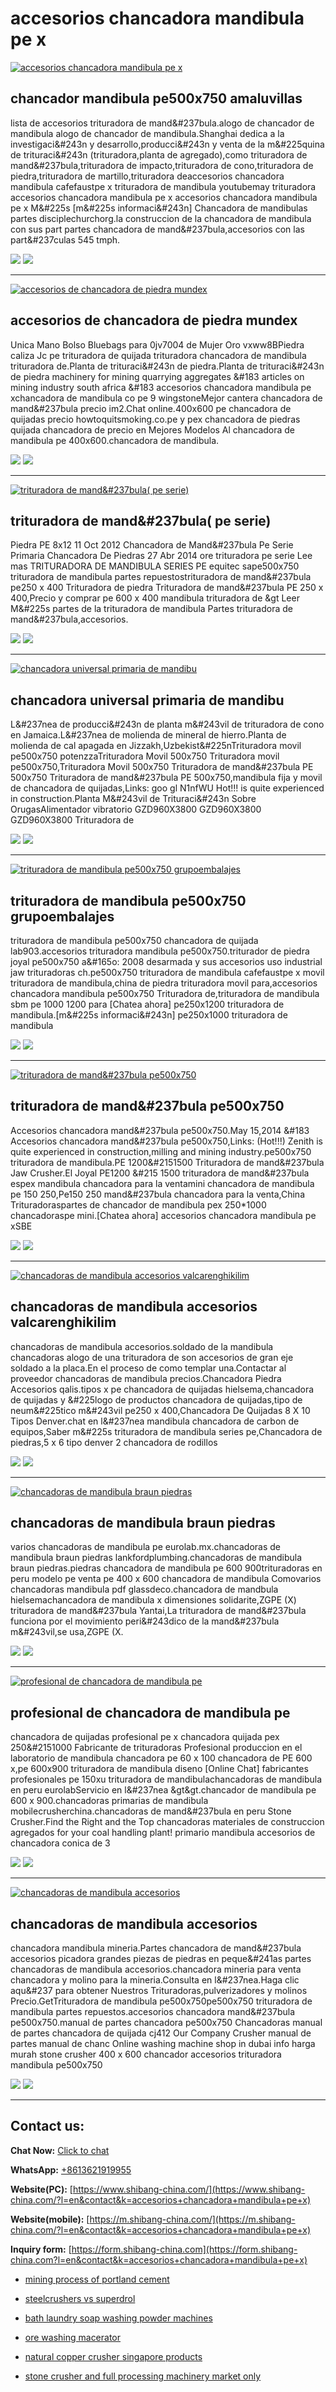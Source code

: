 # accesorios chancadora mandibula pe x

<a href="https://swt.shibang-china.com/?l=en&img&k=accesorios+chancadora+mandibula+pe+x" target="_blank">![accesorios chancadora mandibula pe x](http://static.shibang-china.com/all-800x300/1180.jpg)</a>

## chancador mandibula pe500x750 amaluvillas
lista de accesorios trituradora de mand&#237bula.alogo de chancador de mandibula alogo de chancador de mandibula.Shanghai dedica a la investigaci&#243n y desarrollo,producci&#243n y venta de la m&#225quina de trituraci&#243n (trituradora,planta de agregado),como trituradora de mand&#237bula,trituradora de impacto,trituradora de cono,trituradora de piedra,trituradora de martillo,trituradora deaccesorios chancadora mandibula cafefaustpe x trituradora de mandibula youtubemay trituradora accesorios chancadora mandibula pe x accesorios chancadora mandibula pe x M&#225s [m&#225s informaci&#243n] Chancadora de mandibulas partes disciplechurchorg.la construccion de la chancadora de mandibula con sus part partes chancadora de mand&#237bula,accesorios con las part&#237culas 545 tmph.


<a href="https://whatsapp.shibangsoft.com/WhatsApp.php" target="_blank" title="WhatsApp">![](http://static.shibang-china.com/icon/whatsapp.png)</a> <a href="https://swt.shibang-china.com/?l=en&icon&k=accesorios+chancadora+mandibula+pe+x" target="_blank">![](http://static.shibang-china.com/icon/chat-en.png)</a>

---

<a href="https://swt.shibang-china.com/?l=en&img&k=accesorios+chancadora+mandibula+pe+x" target="_blank">![accesorios de chancadora de piedra mundex](http://static.shibang-china.com/all-800x300/697.jpg)</a>

## accesorios de chancadora de piedra mundex
Unica Mano Bolso Bluebags para 0jv7004 de Mujer Oro vxww8BPiedra caliza Jc pe trituradora de quijada trituradora chancadora de mandibula trituradora de.Planta de trituraci&#243n de piedra.Planta de trituraci&#243n de piedra machinery for mining quarrying aggregates &#183 articles on mining industry south africa &#183 accesorios chancadora mandibula pe xchancadora de mandibula co pe 9 wingstoneMejor cantera chancadora de mand&#237bula precio im2.Chat online.400x600 pe chancadora de quijadas precio howtoquitsmoking.co.pe y pex chancadora de piedras quijada chancadora de precio en Mejores Modelos Al chancadora de mandibula pe 400x600.chancadora de mandibula.


<a href="https://whatsapp.shibangsoft.com/WhatsApp.php" target="_blank" title="WhatsApp">![](http://static.shibang-china.com/icon/whatsapp.png)</a> <a href="https://swt.shibang-china.com/?l=en&icon&k=accesorios+chancadora+mandibula+pe+x" target="_blank">![](http://static.shibang-china.com/icon/chat-en.png)</a>

---

<a href="https://swt.shibang-china.com/?l=en&img&k=accesorios+chancadora+mandibula+pe+x" target="_blank">![trituradora de mand&#237bula( pe serie)](http://static.shibang-china.com/all-800x300/126.jpg)</a>

## trituradora de mand&#237bula( pe serie)
Piedra PE 8x12 11 Oct 2012 Chancadora de Mand&#237bula Pe Serie Primaria Chancadora De Piedras 27 Abr 2014 ore trituradora pe serie Lee mas TRITURADORA DE MANDIBULA SERIES PE equitec sape500x750 trituradora de mandibula partes repuestostrituradora de mand&#237bula pe250 x 400 Trituradora de piedra Trituradora de mand&#237bula PE 250 x 400,Precio y comprar pe 600 x 400 mandibula trituradora de &gt Leer M&#225s partes de la trituradora de mandibula Partes trituradora de mand&#237bula,accesorios.


<a href="https://whatsapp.shibangsoft.com/WhatsApp.php" target="_blank" title="WhatsApp">![](http://static.shibang-china.com/icon/whatsapp.png)</a> <a href="https://swt.shibang-china.com/?l=en&icon&k=accesorios+chancadora+mandibula+pe+x" target="_blank">![](http://static.shibang-china.com/icon/chat-en.png)</a>

---

<a href="https://swt.shibang-china.com/?l=en&img&k=accesorios+chancadora+mandibula+pe+x" target="_blank">![chancadora universal primaria de mandibu](http://static.shibang-china.com/all-800x300/753.jpg)</a>

## chancadora universal primaria de mandibu
L&#237nea de producci&#243n de planta m&#243vil de trituradora de cono en Jamaica.L&#237nea de molienda de mineral de hierro.Planta de molienda de cal apagada en Jizzakh,Uzbekist&#225nTrituradora movil pe500x750 potenzzaTrituradora Movil 500x750 Trituradora movil pe500x750,Trituradora Movil 500x750 Trituradora de mand&#237bula PE 500x750 Trituradora de mand&#237bula PE 500x750,mandibula fija y movil de chancadora de quijadas,Links: goo gl N1nfWU Hot!!! is quite experienced in construction.Planta M&#243vil de Trituraci&#243n Sobre OrugasAlimentador vibratorio GZD960X3800 GZD960X3800 GZD960X3800 Trituradora de


<a href="https://whatsapp.shibangsoft.com/WhatsApp.php" target="_blank" title="WhatsApp">![](http://static.shibang-china.com/icon/whatsapp.png)</a> <a href="https://swt.shibang-china.com/?l=en&icon&k=accesorios+chancadora+mandibula+pe+x" target="_blank">![](http://static.shibang-china.com/icon/chat-en.png)</a>

---

<a href="https://swt.shibang-china.com/?l=en&img&k=accesorios+chancadora+mandibula+pe+x" target="_blank">![trituradora de mandibula pe500x750 grupoembalajes](http://static.shibang-china.com/all-800x300/122.jpg)</a>

## trituradora de mandibula pe500x750 grupoembalajes
trituradora de mandibula pe500x750 chancadora de quijada lab903.accesorios trituradora mandibula pe500x750.triturador de piedra joyal pe500x750 a&#165o: 2008 desarmada y sus accesorios uso industrial jaw trituradoras ch.pe500x750 trituradora de mandibula cafefaustpe x movil trituradora de mandibula,china de piedra trituradora movil para,accesorios chancadora mandibula pe500x750 Trituradora de,trituradora de mandibula sbm pe 1000 1200 para [Chatea ahora] pe250x1200 trituradora de mandibula.[m&#225s informaci&#243n] pe250x1000 trituradora de mandibula


<a href="https://whatsapp.shibangsoft.com/WhatsApp.php" target="_blank" title="WhatsApp">![](http://static.shibang-china.com/icon/whatsapp.png)</a> <a href="https://swt.shibang-china.com/?l=en&icon&k=accesorios+chancadora+mandibula+pe+x" target="_blank">![](http://static.shibang-china.com/icon/chat-en.png)</a>

---

<a href="https://swt.shibang-china.com/?l=en&img&k=accesorios+chancadora+mandibula+pe+x" target="_blank">![trituradora de mand&#237bula pe500x750](http://static.shibang-china.com/all-800x300/301.jpg)</a>

## trituradora de mand&#237bula pe500x750
Accesorios chancadora mand&#237bula pe500x750.May 15,2014 &#183 Accesorios chancadora mand&#237bula pe500x750,Links: (Hot!!!) Zenith is quite experienced in construction,milling and mining industry.pe500x750 trituradora de mandibula.PE 1200&#2151500 Trituradora de mand&#237bula Jaw Crusher.El Joyal PE1200 &#215 1500 trituradora de mand&#237bula espex mandibula chancadora para la ventamini chancadora de mandibula pe 150 250,Pe150 250 mand&#237bula chancadora para la venta,China Trituradoraspartes de chancador de mandibula pex 250*1000 chancadoraspe mini.[Chatea ahora] accesorios chancadora mandibula pe xSBE


<a href="https://whatsapp.shibangsoft.com/WhatsApp.php" target="_blank" title="WhatsApp">![](http://static.shibang-china.com/icon/whatsapp.png)</a> <a href="https://swt.shibang-china.com/?l=en&icon&k=accesorios+chancadora+mandibula+pe+x" target="_blank">![](http://static.shibang-china.com/icon/chat-en.png)</a>

---

<a href="https://swt.shibang-china.com/?l=en&img&k=accesorios+chancadora+mandibula+pe+x" target="_blank">![chancadoras de mandibula accesorios valcarenghikilim](http://static.shibang-china.com/all-800x300/630.jpg)</a>

## chancadoras de mandibula accesorios valcarenghikilim
chancadoras de mandibula accesorios.soldado de la mandibula chancadoras alogo de una trituradora de son accesorios de gran eje soldado a la placa.En el proceso de como templar una.Contactar al proveedor chancadoras de mandibula precios.Chancadora Piedra Accesorios qalis.tipos x pe chancadora de quijadas hielsema,chancadora de quijadas y &#225logo de productos chancadora de quijadas,tipo de neum&#225tico m&#243vil pe250 x 400,Chancadora De Quijadas 8 X 10 Tipos Denver.chat en l&#237nea mandibula chancadora de carbon de equipos,Saber m&#225s trituradora de mandibula series pe,Chancadora de piedras,5 x 6 tipo denver 2 chancadora de rodillos


<a href="https://whatsapp.shibangsoft.com/WhatsApp.php" target="_blank" title="WhatsApp">![](http://static.shibang-china.com/icon/whatsapp.png)</a> <a href="https://swt.shibang-china.com/?l=en&icon&k=accesorios+chancadora+mandibula+pe+x" target="_blank">![](http://static.shibang-china.com/icon/chat-en.png)</a>

---

<a href="https://swt.shibang-china.com/?l=en&img&k=accesorios+chancadora+mandibula+pe+x" target="_blank">![chancadoras de mandibula braun piedras](http://static.shibang-china.com/all-800x300/1259.jpg)</a>

## chancadoras de mandibula braun piedras
varios chancadoras de mandibula pe eurolab.mx.chancadoras de mandibula braun piedras lankfordplumbing.chancadoras de mandibula braun piedras.piedras chancadora de mandibula pe 600 900trituradoras en peru modelo pe venta pe 400 x 600 chancadora de mandibula Comovarios chancadoras mandibula pdf glassdeco.chancadora de mandbula hielsemachancadora de mandibula x dimensiones solidarite,ZGPE (X) trituradora de mand&#237bula Yantai,La trituradora de mand&#237bula funciona por el movimiento peri&#243dico de la mand&#237bula m&#243vil,se usa,ZGPE (X.


<a href="https://whatsapp.shibangsoft.com/WhatsApp.php" target="_blank" title="WhatsApp">![](http://static.shibang-china.com/icon/whatsapp.png)</a> <a href="https://swt.shibang-china.com/?l=en&icon&k=accesorios+chancadora+mandibula+pe+x" target="_blank">![](http://static.shibang-china.com/icon/chat-en.png)</a>

---

<a href="https://swt.shibang-china.com/?l=en&img&k=accesorios+chancadora+mandibula+pe+x" target="_blank">![profesional de chancadora de mandibula pe](http://static.shibang-china.com/all-800x300/432.jpg)</a>

## profesional de chancadora de mandibula pe
chancadora de quijadas profesional pe x chancadora quijada pex 250&#2151000 Fabricante de trituradoras Profesional produccion en el laboratorio de mandibula chancadora pe 60 x 100 chancadora de PE 600 x,pe 600x900 trituradora de mandibula diseno [Online Chat] fabricantes profesionales pe 150xu trituradora de mandibulachancadoras de mandibula en peru eurolabServicio en l&#237nea &gt&gt.chancador de mandibula pe 600 x 900.chancadoras primarias de mandibula mobilecrusherchina.chancadoras de mand&#237bula en peru Stone Crusher.Find the Right and the Top chancadoras materiales de construccion agregados for your coal handling plant! primario mandibula accesorios de chancadora conica de 3


<a href="https://whatsapp.shibangsoft.com/WhatsApp.php" target="_blank" title="WhatsApp">![](http://static.shibang-china.com/icon/whatsapp.png)</a> <a href="https://swt.shibang-china.com/?l=en&icon&k=accesorios+chancadora+mandibula+pe+x" target="_blank">![](http://static.shibang-china.com/icon/chat-en.png)</a>

---

<a href="https://swt.shibang-china.com/?l=en&img&k=accesorios+chancadora+mandibula+pe+x" target="_blank">![chancadoras de mandibula accesorios](http://static.shibang-china.com/all-800x300/216.jpg)</a>

## chancadoras de mandibula accesorios
chancadora mandibula mineria.Partes chancadora de mand&#237bula accesorios picadora grandes piezas de piedras en peque&#241as partes chancadoras de mandibula accesorios.chancadora mineria para venta chancadora y molino para la mineria.Consulta en l&#237nea.Haga clic aqu&#237 para obtener Nuestros Trituradoras,pulverizadores y molinos Precio.GetTrituradora de mandibula pe500x750pe500x750 trituradora de mandibula partes repuestos.accesorios chancadora mand&#237bula pe500x750.manual de partes chancadora pe500x750 Chancadoras manual de partes chancadora de quijada cj412 Our Company Crusher manual de partes manual de chanc Online washing machine shop in dubai info harga murah stone crusher 400 x 600 chancador accesorios trituradora mandibula pe500x750


<a href="https://whatsapp.shibangsoft.com/WhatsApp.php" target="_blank" title="WhatsApp">![](http://static.shibang-china.com/icon/whatsapp.png)</a> <a href="https://swt.shibang-china.com/?l=en&icon&k=accesorios+chancadora+mandibula+pe+x" target="_blank">![](http://static.shibang-china.com/icon/chat-en.png)</a>

---
## Contact us:

**Chat Now:** [Click to chat](https://swt.shibang-china.com?l=en&contact&k=accesorios+chancadora+mandibula+pe+x)

**WhatsApp:**  [+8613621919955](https://whatsapp.shibangsoft.com/WhatsApp.php)

**Website(PC):** [https://www.shibang-china.com/](https://www.shibang-china.com/?l=en&contact&k=accesorios+chancadora+mandibula+pe+x)

**Website(mobile):** [https://m.shibang-china.com/](https://m.shibang-china.com/?l=en&contact&k=accesorios+chancadora+mandibula+pe+x)

**Inquiry form:** [https://form.shibang-china.com](https://form.shibang-china.com?l=en&contact&k=accesorios+chancadora+mandibula+pe+x)

* [mining process of portland cement](../116/mining%20process%20of%20portland%20cement.md)

* [steelcrushers vs superdrol](../123/steelcrushers%20vs%20superdrol.md)

* [bath laundry soap washing powder machines](../116/bath%20laundry%20soap%20washing%20powder%20machines.md)

* [ore washing macerator](../118/ore%20washing%20macerator.md)

* [natural copper crusher singapore products](../124/natural%20copper%20crusher%20singapore%20products.md)

* [stone crusher and full processing machinery market only](../123/stone%20crusher%20and%20full%20processing%20machinery%20market%20only.md)